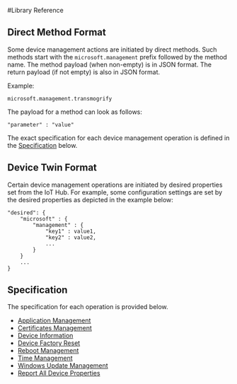 #Library Reference

## Direct Method Format

Some device management actions are initiated by direct methods. Such methods start with the `microsoft.management` prefix followed by the method name. The method payload (when non-empty) is in JSON format. The return payload (if not empty) is also in JSON format.

Example:

```
microsoft.management.transmogrify
```

The payload for a method can look as follows:
```
"parameter" : "value"
```

The exact specification for each device management operation is defined in the [Specification](#specification) below.

## Device Twin Format

Certain device management operations are initiated by desired properties set from the IoT Hub. For example, some configuration settings are set by the desired properties as depicted in the example below:

```
"desired": {
    "microsoft" : { 
        "management" : {
            "key1" : value1,
            "key2" : value2,
            ...
        }
    }
    ...
}
```

## Specification

The specification for each operation is provided below.

- [Application Management](application-management.md)
- [Certificates Management](certificate-management.md)
- [Device Information](device-info.md)
- [Device Factory Reset](device-factory-reset.md)
- [Reboot Management](reboot-management.md)
- [Time Management](time-management.md)
- [Windows Update Management](windows-update-management.md)
- [Report All Device Properties](report-all-device-properties.md)
